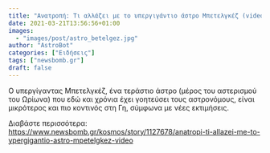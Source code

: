 ```yaml
---
title: "Ανατροπή: Τι αλλάζει με το υπεργιγάντιο άστρο Μπετελγκέζ (video)"
date: 2021-03-21T13:56:56+01:00
images:
  - "images/post/astro_betelgez.jpg"
author: "AstroBot"
categories: ["Ειδήσεις"]
tags: ["newsbomb.gr"]
draft: false
---
```


Ο υπεργίγαντας Μπετελγκέζ, ένα τεράστιο άστρο (μέρος του αστερισμού του Ωρίωνα) που εδώ και χρόνια έχει γοητεύσει τους αστρονόμους, είναι μικρότερος και πιο κοντινός στη Γη, σύμφωνα με νέες εκτιμήσεις.

Διαβάστε περισσότερα: https://www.newsbomb.gr/kosmos/story/1127678/anatropi-ti-allazei-me-to-ypergigantio-astro-mpetelgkez-video
